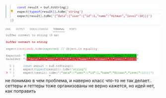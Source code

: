 ![](https://github.com/GalinaNetishina/oop/blob/arraybuffer/2024-06-19_12-27-13.png)
не понимаю в чем проблема, и наверно класс что-то не так делает..
сеттеры и геттеры тоже организованы не верно кажется, но идей нет, как поправить
